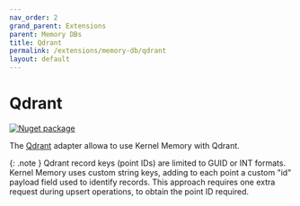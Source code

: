 ```yaml
---
nav_order: 2
grand_parent: Extensions
parent: Memory DBs
title: Qdrant
permalink: /extensions/memory-db/qdrant
layout: default
---
```

# Qdrant

[![Nuget package](https://img.shields.io/nuget/v/Microsoft.KernelMemory.MemoryDb.Qdrant)](https://www.nuget.org/packages/Microsoft.KernelMemory.MemoryDb.Qdrant/)

The [Qdrant](https://qdrant.tech) adapter allowa to use Kernel Memory with Qdrant.

{: .note }
Qdrant record keys (point IDs) are limited to GUID or INT formats. Kernel Memory uses custom string
keys, adding to each point a custom "id" payload field used to identify records. This approach
requires one extra request during upsert operations, to obtain the point ID required.
